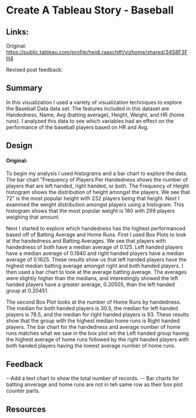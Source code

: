 # Create A Tableau Story - Baseball

## Links:
Original: https://public.tableau.com/profile/heidi.raasch#!/vizhome/shared/34S8F3FH4

Revised post feedback: 

## Summary
In this visualization I used a variety of visualization techniques to explore the Baseball Data data set. The features included in this dataset are Handedness, Name, Avg (batting average), Height, Weight, and HR (home runs). I analyzed this data to see which variables had an effect on the performance of the baseball players based on HR and Avg. 

## Design
#### Original:
To begin my analysis I used histograms and a bar chart to explore the data. The bar chart "Frequency of Players Per Handedness shows the number of players that are left handed, right handed, or both. The Frequency of Height histogram shows the distribution of height amongst the players. We see that 72" is the most popular height with 232 players being that height. Next I examined the weight distribution amongst players using a histogram. This histogram shows that the most popular weight is 180 with 299 players weighing that amount. 

Next I started to explore which handedness has the highest performanced based off of Batting Average and Home Runs. First I used Box Plots to look at the handedness and Batting Averages. We see that players with handedness of both have a median average of 0.125. Left handed players have a median average of 0.1940 and right handed players have a median average of 0.1625. These results show us that left handed players have the highest median batting average amongst right and both handed players. I then used a bar chart to look at the average batting average. The averages were slightly higher than the medians, and interestingly showed the left handed players have a greater average, 0.20505, than the left handed group at 0.20451. 

The second Box Plot looks at the number of Home Runs by handedness. The median for both handed players is 30.5, the median for left handed players is 78.5, and the median for right handed players is 93. These results show that the group with the highest median home runs is Right handed players. The bar chart for the handedness and average number of home runs matches what we saw in the box plot wit the Left handed group having the highest average of home runs followed by the right handed players with both handed players having the lowest average number of home runs. 



## Feedback
--Add a text chart to show the total number of records. 
-- Bar charts for batting anverage and home runs are not in teh same row as their box plot counter parts. 
## Resources
